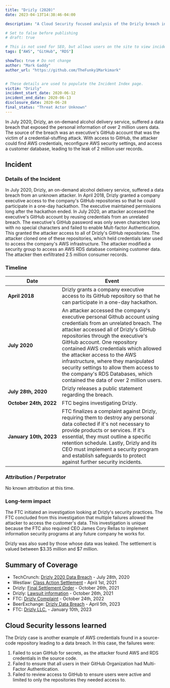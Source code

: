 ```yaml
---
title: "Drizly (2020)"
date: 2023-04-13T14:38:46-04:00

description: "A Cloud Security focused analysis of the Drizly breach in 2020."

# Set to false before publishing
# draft: true

# This is not used for SEO, but allows users on the site to view incidents by keyword
tags: ["AWS", "GitHub", "RDS"]

showToc: true # Do not change
author: "Mark Gaddy"
author_url: "https://github.com/TheFunky1Markimark"


# These details are used to populate the Incident Index page.
victim: "Drizly"
incident_start_date: 2020-06-12
incident_end_date: 2020-06-13
disclosure_date: 2020-06-28
final_status: "Threat Actor Unknown"
---
```


In July 2020, Drizly, an on-demand alcohol delivery service, suffered a data breach that exposed the personal information of over 2 million users data. The source of the breach was an executive's GitHub account that was the victim of a credential-stuffing attack. With access to GitHub, the attacker could find AWS credentials, reconfigure AWS security settings, and access a customer database, leading to the leak of 2 million user records.
<!--more-->

## Incident

### Details of the Incident

In July 2020, Drizly, an on-demand alcohol delivery service, suffered a data breach from an unknown attacker. In April 2018, Drizly granted a company executive access to the company's GitHub repositories so that he could participate in a one-day hackathon. The executive maintained permissions long after the hackathon ended. In July 2020, an attacker accessed the executive's GitHub account by reusing credentials from an unrelated breach. The executive's GitHub password was only seven characters long with no special characters and failed to enable Mult-factor Authentication. This granted the attacker access to all of Drizly's GitHub repositories. The attacker cloned one of these repositories, which held credentials later used to access the company's AWS infrastructure. The attacker modified a security group to access an AWS RDS database containing customer data. The attacker then exfiltrated 2.5 million consumer records.

### Timeline

| Date | Event |
| ------ | ----- |
| **April 2018** | Drizly grants a company executive access to its GitHub repository so that he can participate in a one-day hackathon. |
| **July 2020** | An attacker accessed the company's executive personal Github account using credentials from an unrelated breach. The attacker accessed all of Drizly's GitHub repositories through the executive's GitHub account. One repository contained AWS credentials which allowed the attacker access to the AWS infrastructure, where they manipulated security settings to allow them access to the company's RDS Databases, which contained the data of over 2 million users. |
| **July 28th, 2020** | Drizly releases a public statement regarding the breach. |
| **October&nbsp;24th,&nbsp;2022** | FTC begins investigating Drizly. |
| **January&nbsp;10th,&nbsp;2023** | FTC finalizes a complaint against Drizly, requiring them to destroy any personal data collected if it's not necessary to provide products or services. If it's essential, they must outline a specific retention schedule. Lastly, Drizly and its CEO must implement a security program and establish safeguards to protect against further security incidents. |

### Attribution / Perpetrator

No known attribution at this time.

### Long-term impact

The FTC initiated an investigation looking at Drizly's security practices. The FTC concluded from this investigation that multiple failures allowed the attacker to access the customer's data. This investigation is unique because the FTC also required CEO James Cory Rellas to implement information security programs at any future company he works for.

Drizly was also sued by those whose data was leaked. The settlement is valued between $3.35 million and $7 million.

## Summary of Coverage

- TechCrunch: [Drizly 2020 Data Breach](https://techcrunch.com/2020/07/28/drizly-data-breach/) - July 28th, 2020
- Westlaw: [Class Action Settlement](https://today.westlaw.com/Document/I771917ce92c411ebbea4f0dc9fb69570/View/FullText.html?transitionType=Default&contextData=(sc.Default)&firstPage=true) - April 1st, 2021
- Drizly: [Final Settlement Order](https://alcoholdeliverydatabreach.com/assets/Docs/FINAL%20APPROVAL%20ORDER.pdf) - October 26th, 2021
- Drizly: [Lawsuit information](https://alcoholdeliverydatabreach.com/) - October 26th, 2021
- FTC: [Drizly Complaint](https://www.ftc.gov/system/files/ftc_gov/pdf/202-3185-Drizly-Complaint.pdf) - October 24th, 2022
- BeerExchange: [Drizly Data Breach](https://thebeerexchange.io/drizly-data-breach/) - April 5th, 2023
- FTC: [Drizly LLC.](https://www.ftc.gov/legal-library/browse/cases-proceedings/2023185-drizly-llc-matter) - January 10th, 2023

## Cloud Security lessons learned

The Drizly case is another example of AWS credentials found in a source-code repository leading to a data breach. In this case, the failures were:
1. Failed to scan GitHub for secrets, as the attacker found AWS and RDS credentials in the source code.
2. Failed to ensure that all users in their GitHub Organization had Multi-Factor Authentication.
3. Failed to review access to GitHub to ensure users were active and limited to only the repositories they needed access to.
